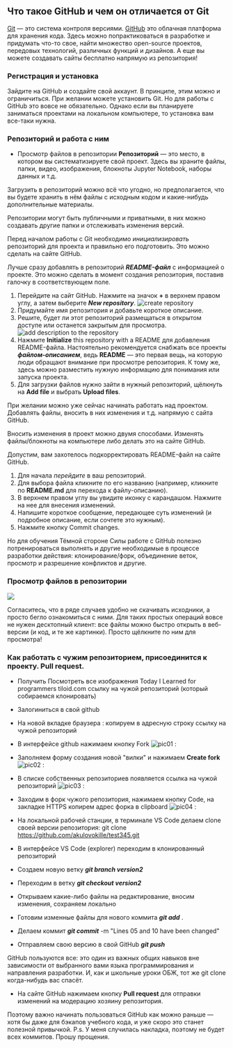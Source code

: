 **Что такое GitHub и чем он отличается от Git**
-------------------------------------

[Git](https://skillbox.ru/media/code/chto_takoe_git_obyasnyaem_na_skhemakh/) — это система контроля версиями. [GitHub](https://github.com/) это облачная платформа для хранения кода. Здесь можно попрактиковаться в разработке и придумать что-то свое, найти множество open-source проектов, передовых технологий, различных функций и дизайнов. А еще вы можете создавать сайты бесплатно напрямую из репозитория!

### **Регистрация и установка**

Зайдите на GitHub и создайте свой аккаунт. В принципе, этим можно и ограничиться. При желании можете установить Git. Но для работы с GitHub это вовсе не обязательно. Однако если вы планируете заниматься проектами на локальном компьютере, то установка вам все-таки нужна.

### **Репозиторий и работа с ним**

* Просмотр файлов в репозитории
**Репозиторий** — это место, в котором вы систематизируете свой проект. Здесь вы храните файлы, папки, видео, изображения, блокноты Jupyter Notebook, наборы данных и т.д.

Загрузить в репозиторий можно всё что угодно, но предполагается, что вы будете хранить в нём файлы с исходным кодом и какие-нибудь дополнительные материалы.

Репозитории могут быть публичными и приватными, в них можно создавать другие папки и отслеживать изменения версий.

Перед началом работы с Git необходимо *инициализировать* репозиторий для проекта и правильно его подготовить. Это можно сделать на сайте GitHub.

Лучше сразу добавлять в репозиторий _**README-файл**_ с информацией о проекте. Это можно сделать в момент создания репозитория, поставив галочку в соответствующем поле.

1. Перейдите на сайт GitHub. Нажмите на значок **+** в верхнем правом углу, а затем выберите _**New repository**_.
![create repository](https://miro.medium.com/v2/resize:fit:828/format:webp/1*M3pPptyTNLOcFnWyhtiBjQ.png)
2. Придумайте имя репозитория и добавьте короткое описание.
3. Решите, будет ли этот репозиторий размещаться в открытом доступе или останется закрытым для просмотра.
![add description to the repository](https://miro.medium.com/v2/resize:fit:1050/1*gwswZ6UaUG-vbU368qEVug.png)
4. Нажмите **Initialize** this repository with a README для добавления README-файла. Настоятельно рекомендуется снабжать все проекты __*файлом-описанием*__, ведь **README** — это первая вещь, на которую люди обращают внимание при просмотре репозитория. К тому же, здесь можно разместить нужную информацию для понимания или запуска проекта.
5. Для загрузки файлов нужно зайти в нужный репозиторий, щёлкнуть на **Add file** и выбрать **Upload files**.

При желании можно уже сейчас начинать работать над проектом. Добавлять файлы, вносить в них изменения и т.д. напрямую с сайта GitHub.

Вносить изменения в проект можно двумя способами. Изменять файлы/блокноты на компьютере либо делать это на сайте GitHub.

Допустим, вам захотелось подкорректировать README-файл на сайте GitHub.

1. Для начала *перейдите* в ваш репозиторий.
2. Для выбора файла кликните по его названию (например, кликните по **README.md** для перехода к файлу-описанию).
3. В верхнем правом углу вы увидите иконку с карандашом. Нажмите на нее для внесения изменений.
4. Напишите короткое сообщение, передающее суть изменений (и подробное описание, если сочтете это нужным).
5. Нажмите кнопку Commit changes.

Но для обучения Тёмной стороне Силы работе с GitHub полезно потренироваться выполнять и другие необходимые в процессе разработки действия: клонирование/форк, объединение веток, просмотр и разрешение конфликтов и другие.

### **Просмотр файлов в репозитории**

![](https://skillbox.ru/upload/setka_images/11102921112022_e3039f248dd555899a396179b51a05be377f9973.png)

Согласитесь, что в ряде случаев удобно не скачивать исходники, а просто бегло ознакомиться с ними. Для таких простых операций вовсе не нужен десктопный клиент: все файлы можно быстро открыть в веб-версии (и код, и те же картинки). Просто щёлкните по ним для просмотра!

### **Как работать с чужим репозиторием, присоединится к проекту. Pull request.**

* Получить
Посмотреть все изображения
Today I Learned for programmers
tiloid.com
ссылку на чужой репозиторий (который собираемся клонировать)

* Залогиниться в свой github

* На новой вкладке браузера : копируем в адресную строку ссылку на чужой репозиторий

* В интерфейсе github нажимаем кнопку Fork
![pic01 :](pic01.jpg "pic01")

* Заполняем форму создания новой "вилки" и нажимаем **Create fork**
![pic02 :](pic02.jpg "pic02")

* В списке собственных репозиториев появляется ссылка на чужой репозиторий
![pic03 :](pic03.jpg "pic03")

* Заходим в форк чужого репозитория, нажимаем кнопку Code, на закладке HTTPS копирем адрес форка в clipboard
![pic04 :](pic04.jpg "pic04")

* На локальной рабочей станции, в терминале VS Code делаем clone своей версии репозитория:
git clone https://github.com/akulovokille/test345.git

* В интерфейсе VS Code (explorer) переходим в клонированный репозиторий

* Создаем новую ветку
_**git branch version2**_

* Переходим в ветку
_**git checkout version2**_

* Открываем какие-либо файлы на редактирование, вносим изменения, сохраняем локально

* Готовим изменные файлы для нового коммита
_**git add**_ .

* Делаем коммит
_**git commit**_ -m "Lines 05 and 10 have been changed"

* Отправляем свою версию в свой GitHub
_**git push**_

GitHub пользуются все: это один из важных общих навыков вне зависимости от выбранного вами языка программирования и направления разработки. И, как и школьные уроки ОБЖ, тот же git clone когда-нибудь вас спасёт.
* На сайте GitHub нажимаем кнопку **Pull request** для отправки изменений на модерацию хозяину репозитория. 

Поэтому важно начинать пользоваться GitHub как можно раньше — хотя бы даже для бэкапов учебного кода, и уже скоро это станет полезной привычкой.
P.s. У меня случилась накладка, поэтому не будет всех коммитов. Прошу прощения.